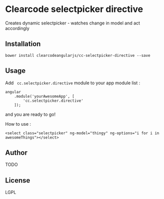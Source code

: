 Clearcode selectpicker directive
=========

Creates dynamic selectpicker - watches change in model and act accordingly

Installation
--------------
``` bower install clearcodeangularjs/cc-selectpicker-directive --save ```


Usage
------

Add ``` cc.selectpicker.directive``` module to your app module list :


```
angular
    .module('yourAwesomeApp', [
        'cc.selectpicker.directive'
    ]);
```
and you are ready to go!

How to use :


```
<select class="selectpicker" ng-model="thingy" ng-options="i for i in awesomeThings"></select>
```



Author
------

TODO


License
----

LGPL

